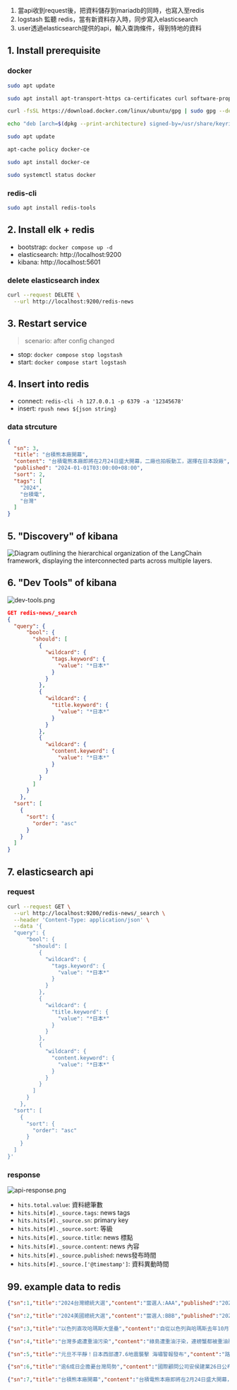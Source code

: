 1. 當api收到request後，把資料儲存到mariadb的同時，也寫入至redis
2. logstash 監聽 redis，當有新資料存入時，同步寫入elasticsearch
3. user透過elasticsearch提供的api，輸入查詢條件，得到特地的資料

## 1. Install prerequisite
### docker
```bash
sudo apt update
```
```bash
sudo apt install apt-transport-https ca-certificates curl software-properties-common
```
```bash
curl -fsSL https://download.docker.com/linux/ubuntu/gpg | sudo gpg --dearmor -o /usr/share/keyrings/docker-archive-keyring.gpg
```
```bash
echo "deb [arch=$(dpkg --print-architecture) signed-by=/usr/share/keyrings/docker-archive-keyring.gpg] https://download.docker.com/linux/ubuntu $(lsb_release -cs) stable" | sudo tee /etc/apt/sources.list.d/docker.list > /dev/null
```
```bash
sudo apt update
```
```bash
apt-cache policy docker-ce
```
```bash
sudo apt install docker-ce
```
```bash
sudo systemctl status docker
```
### redis-cli
```bash
sudo apt install redis-tools
```

## 2. Install elk + redis
+ bootstrap: `docker compose up -d`
+ elasticsearch: http://localhost:9200
+ kibana: http://localhost:5601

### delete elasticsearch index
```bash
curl --request DELETE \
  --url http://localhost:9200/redis-news
```

## 3. Restart service
> scenario: after config changed

+ stop: `docker compose stop logstash`
+ start: `docker compose start logstash`

## 4. Insert into redis
+ connect: `redis-cli -h 127.0.0.1 -p 6379 -a '12345678'`
+ insert: `rpush news ${json string}`

### data strcuture
```json
{
  "sn": 3,
  "title": "台積熊本廠開幕",
  "content": "台積電熊本廠即將在2月24日盛大開幕，二廠也拍板動工，選擇在日本設廠",
  "published": "2024-01-01T03:00:00+08:00",
  "sort": 2,
  "tags": [
    "2024",
    "台積電",
    "台灣"
  ]
}
```
## 5. "Discovery" of kibana
![Diagram outlining the hierarchical organization of the LangChain framework, displaying the interconnected parts across multiple layers.](images/discovery.png "LangChain Architecture Overview")

## 6. "Dev Tools" of kibana
![dev-tools.png](images/dev-tools.png)

```json
GET redis-news/_search
{
  "query": {
      "bool": {
        "should": [
          {
            "wildcard": {
              "tags.keyword": {
                "value": "*日本*"
              }
            }
          },
          {
            "wildcard": {
              "title.keyword": {
                "value": "*日本*"
              }
            }
          },
          {
            "wildcard": {
              "content.keyword": {
                "value": "*日本*"
              }
            }
          }
        ]
      }
    },
  "sort": [
    {
      "sort": {
        "order": "asc"
      }
    }
  ]
}
```

## 7. elasticsearch api
### request
```bash
curl --request GET \
  --url http://localhost:9200/redis-news/_search \
  --header 'Content-Type: application/json' \
  --data '{
  "query": {
      "bool": {
        "should": [
          {
            "wildcard": {
              "tags.keyword": {
                "value": "*日本*"
              }
            }
          },
          {
            "wildcard": {
              "title.keyword": {
                "value": "*日本*"
              }
            }
          },
          {
            "wildcard": {
              "content.keyword": {
                "value": "*日本*"
              }
            }
          }
        ]
      }
    },
  "sort": [
    {
      "sort": {
        "order": "asc"
      }
    }
  ]
}'
```
### response
![api-response.png](images/api-response.png)

+ `hits.total.value`: 資料總筆數
+ `hits.hits[#]._source.tags`: news tags
+ `hits.hits[#]._source.sn`: primary key
+ `hits.hits[#]._source.sort`: 等級
+ `hits.hits[#]._source.title`: news 標點
+ `hits.hits[#]._source.content`: news 內容
+ `hits.hits[#]._source.published`: news發布時間
+ `hits.hits[#]._source.['@timestamp']`: 資料異動時間

## 99. example data to redis
```json
{"sn":1,"title":"2024台灣總統大選","content":"當選人:AAA","published":"2024-02-22T20:23:00+08:00","sort":2,"tags":["總統","2024","台灣"]}
```
```json
{"sn":2,"title":"2024美國總統大選","content":"當選人:BBB","published":"2024-09-20T21:53:00+08:00","sort":4,"tags":["總統","2024","美國"]}
```
```json
{"sn":3,"title":"以色列直攻哈瑪斯大堡壘","content":"自從以色列與哈瑪斯去年10月7日交戰以來，這已是布林肯第5度親自走訪中東。他接著還將前往以色列和卡達。","published":"2021-05-30T03:00:00+08:00","sort":3,"tags":["以色列"]}
```
```json
{"sn":4,"title":"台灣多處遭重油污染","content":"綠島遭重油汙染，連螃蟹都被重油覆蓋全身","published":"2024-01-01T12:00:00+08:00","sort":5,"tags":["2024", "台灣"]}
```
```json
{"sn":5,"title":"元旦不平靜！日本西部遭7.6地震襲擊 海嘯警報發布","content":"路透社、CNN、BBC 報導，根據美國地質調查局（USGS），這起淺層地震震央位在石川縣穴水町東北約 42 公里處，深度僅 10 公里。","published":"2024-01-01T01:00:00+08:00","sort":2,"tags":["2024","日本"]}
```
```json
{"sn":6,"title":"逾6成日企擔憂台灣局勢","content":"國際顧問公司安侯建業26日公布針對日本企業調查「何為經濟安全最重大風險因素」，結果顯示逾6成日企指出「台灣局勢」居冠，其次依序為「中國增強貿易管制」、「美對中貿易管制加劇」。","published":"2024-01-01T02:00:00+08:00","sort":2,"tags":["台積電","日本"]}
```
```json
{"sn":7,"title":"台積熊本廠開幕","content":"台積電熊本廠即將在2月24日盛大開幕，二廠也拍板動工，選擇在日本設廠","published":"2024-01-01T03:00:00+08:00","sort":2,"tags":["台積電","2024","台灣"]}
```